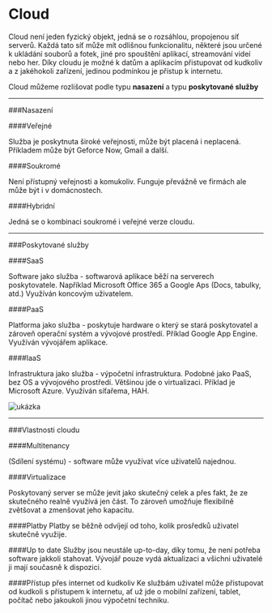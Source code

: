 # Cloud

Cloud není jeden fyzický objekt, jedná se o rozsáhlou, propojenou  síť serverů. Každá tato síť může mít odlišnou funkcionalitu, některé jsou určené k ukládání souborů a fotek, jiné pro spouštění aplikací, streamování videí nebo her. Díky cloudu je možné k datům a aplikacím přistupovat od kudkoliv a z jakéhokoli zařízení, jedinou podmínkou je přístup k internetu.

Cloud můžeme rozlišovat podle typu **nasazení** a typu **poskytované služby**

***

###Nasazení

####Veřejné

Služba je poskytnuta široké veřejnosti, může být placená i neplacená. Příkladem může být Geforce Now, Gmail a další.

####Soukromé

Není přístupný veřejnosti a komukoliv. Funguje převážně ve firmách ale může být i v domácnostech.

####Hybridní

Jedná se o kombinaci soukromé i veřejné verze cloudu.

***

###Poskytované služby

####SaaS

Software jako služba - softwarová aplikace běží na serverech poskytovatele. Například Microsoft Office 365 a Google Aps (Docs, tabulky, atd.)
Využíván koncovým uživatelem.

####PaaS

Platforma jako služba - poskytuje hardware o který se stará poskytovatel a zároveň operační systém a vývojové prostředí. Příklad Google App Engine.
Využíván vývojářem aplikace.

####IaaS

Infrastruktura jako služba - výpočetní infrastruktura. Podobné jako PaaS, bez OS a vývojového prostředí. Většinou jde o virtualizaci. Příklad je Microsoft Azure.
Využíván síťařema, HAH.

![ukázka](https://azurecomcdn.azureedge.net/cvt-b6532101d9ea03ed4ccb578c58428572829f7bc399aabc685c3d2ecfdb599189/images/page/overview/what-is-iaas/iaas-paas-saas.png)

***

###Vlastnosti cloudu

####Multitenancy

(Sdílení systému) - software může využívat více uživatelů najednou.

####Virtualizace

Poskytovaný server se může jevit jako skutečný celek a přes fakt, že ze skutečného realně využívá jen část. To zároveň umožňuje flexibilně zvětšovat a zmenšovat jeho kapacitu.


####Platby
Platby se běžně odvíjejí od toho, kolik prosředků uživatel skutečně využije.

####Up to date
Služby jsou neustále up-to-day, díky tomu, že není potřeba software jakkoli stahovat. Vývojář pouze vydá aktualizaci a všichni uživatelé ji mají současně k dispozici. 

####Přístup přes internet od kudkoliv
Ke službám uživatel může přistupovat od kudkoli s přístupem k internetu, ať už jde o mobilní zařízení, tablet, počítač  nebo jakoukoli jinou výpočetní techniku.
